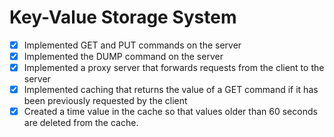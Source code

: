 # Key-Value Storage System 
- [x] Implemented GET and PUT commands on the server 
- [x] Implemented the DUMP command on the server
- [x] Implemented a proxy server that forwards requests from the client to the server
- [x] Implemented caching that returns the value of a GET command if it has been previously requested by the client
- [x] Created a time value in the cache so that values older than 60 seconds are deleted from the cache.